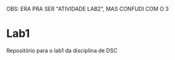 OBS: ERA PRA SER "ATIVIDADE LAB2", MAS CONFUDI COM O 3

# Lab1
Repositório para o lab1 da disciplina de DSC
